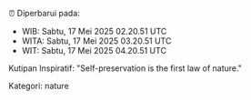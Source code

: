 ⏰ Diperbarui pada:
- WIB: Sabtu, 17 Mei 2025 02.20.51 UTC
- WITA: Sabtu, 17 Mei 2025 03.20.51 UTC
- WIT: Sabtu, 17 Mei 2025 04.20.51 UTC

Kutipan Inspiratif:
"Self-preservation is the first law of nature."


Kategori: nature

